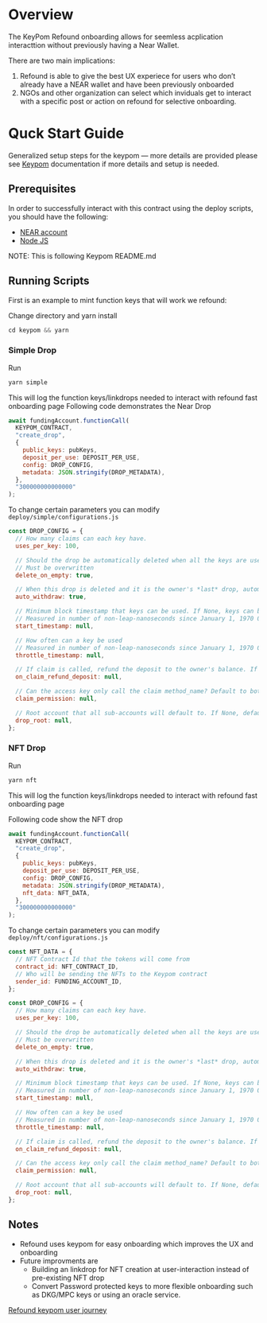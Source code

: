 # Overview

The KeyPom Refound onboarding allows for seemless acplication interacttion without previously having a Near Wallet.

There are two main implications:

1. Refound is able to give the best UX experiece for users who don’t already have a NEAR wallet and have been previously onboarded
2. NGOs and other organization can select which inviduals get to interact with a specific post or action on refound for selective onboarding.

# Quck Start Guide

Generalized setup steps for the keypom — more details are provided please see [Keypom](https://github.com/keypom/keypom) documentation if more details and setup is needed.

## Prerequisites

In order to successfully interact with this contract using the deploy scripts, you should have the following:

- [NEAR account](https://docs.near.org/concepts/basics/account)
- [Node JS](https://docs.npmjs.com/downloading-and-installing-node-js-and-npm)

NOTE: This is following Keypom README.md

## Running Scripts

First is an example to mint function keys that will work we refound:

Change directory and yarn install

```jsx
cd keypom && yarn
```

### Simple Drop

Run

```jsx
yarn simple
```

This will log the function keys/linkdrops needed to interact with refound fast onboarding page
Following code demonstrates the Near Drop

```jsx
await fundingAccount.functionCall(
  KEYPOM_CONTRACT,
  "create_drop",
  {
    public_keys: pubKeys,
    deposit_per_use: DEPOSIT_PER_USE,
    config: DROP_CONFIG,
    metadata: JSON.stringify(DROP_METADATA),
  },
  "300000000000000"
);
```

To change certain parameters you can modify `deploy/simple/configurations.js`

```jsx
const DROP_CONFIG = {
  // How many claims can each key have.
  uses_per_key: 100,

  // Should the drop be automatically deleted when all the keys are used? This is defaulted to false and
  // Must be overwritten
  delete_on_empty: true,

  // When this drop is deleted and it is the owner's *last* drop, automatically withdraw their balance.
  auto_withdraw: true,

  // Minimum block timestamp that keys can be used. If None, keys can be used immediately
  // Measured in number of non-leap-nanoseconds since January 1, 1970 0:00:00 UTC.
  start_timestamp: null,

  // How often can a key be used
  // Measured in number of non-leap-nanoseconds since January 1, 1970 0:00:00 UTC.
  throttle_timestamp: null,

  // If claim is called, refund the deposit to the owner's balance. If None, default to false.
  on_claim_refund_deposit: null,

  // Can the access key only call the claim method_name? Default to both method_name callable
  claim_permission: null,

  // Root account that all sub-accounts will default to. If None, default to the global drop root.
  drop_root: null,
};
```

### NFT Drop

Run

```jsx
yarn nft
```

This will log the function keys/linkdrops needed to interact with refound fast onboarding page

Following code show the NFT drop

```jsx
await fundingAccount.functionCall(
  KEYPOM_CONTRACT,
  "create_drop",
  {
    public_keys: pubKeys,
    deposit_per_use: DEPOSIT_PER_USE,
    config: DROP_CONFIG,
    metadata: JSON.stringify(DROP_METADATA),
    nft_data: NFT_DATA,
  },
  "300000000000000"
);
```

To change certain parameters you can modify `deploy/nft/configurations.js`

```jsx
const NFT_DATA = {
  // NFT Contract Id that the tokens will come from
  contract_id: NFT_CONTRACT_ID,
  // Who will be sending the NFTs to the Keypom contract
  sender_id: FUNDING_ACCOUNT_ID,
};

const DROP_CONFIG = {
  // How many claims can each key have.
  uses_per_key: 100,

  // Should the drop be automatically deleted when all the keys are used? This is defaulted to false and
  // Must be overwritten
  delete_on_empty: true,

  // When this drop is deleted and it is the owner's *last* drop, automatically withdraw their balance.
  auto_withdraw: true,

  // Minimum block timestamp that keys can be used. If None, keys can be used immediately
  // Measured in number of non-leap-nanoseconds since January 1, 1970 0:00:00 UTC.
  start_timestamp: null,

  // How often can a key be used
  // Measured in number of non-leap-nanoseconds since January 1, 1970 0:00:00 UTC.
  throttle_timestamp: null,

  // If claim is called, refund the deposit to the owner's balance. If None, default to false.
  on_claim_refund_deposit: null,

  // Can the access key only call the claim method_name? Default to both method_name callable
  claim_permission: null,

  // Root account that all sub-accounts will default to. If None, default to the global drop root.
  drop_root: null,
};
```

## Notes

- Refound uses keypom for easy onboarding which improves the UX and onboarding
- Future improvments are
  - Building an linkdrop for NFT creation at user-interaction instead of pre-existing NFT drop
  - Convert Password protected keys to more flexible onboarding such as DKG/MPC keys or using an oracle service.

[Refound keypom user journey](https://www.notion.so/Refound-keypom-user-journey-2a999127ab334ebd815fc5bd8131c92a)
